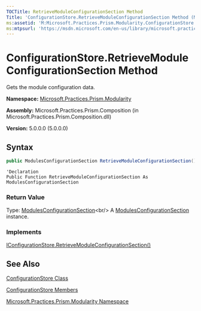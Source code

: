 ```yaml
---
TOCTitle: RetrieveModuleConfigurationSection Method
Title: 'ConfigurationStore.RetrieveModuleConfigurationSection Method (Microsoft.Practices.Prism.Modularity)'
ms:assetid: 'M:Microsoft.Practices.Prism.Modularity.ConfigurationStore.RetrieveModuleConfigurationSection'
ms:mtpsurl: 'https://msdn.microsoft.com/en-us/library/microsoft.practices.prism.modularity.configurationstore.retrievemoduleconfigurationsection(v=pandp.50)'
---
```


# ConfigurationStore.RetrieveModuleConfigurationSection Method

Gets the module configuration data.

**Namespace:** [Microsoft.Practices.Prism.Modularity](https://msdn.microsoft.com/en-us/library/microsoft.practices.prism.modularity(v=pandp.50))

**Assembly:** Microsoft.Practices.Prism.Composition (in Microsoft.Practices.Prism.Composition.dll)

**Version:** 5.0.0.0 (5.0.0.0)

## Syntax

```C#
public ModulesConfigurationSection RetrieveModuleConfigurationSection()
```

```VB
'Declaration
Public Function RetrieveModuleConfigurationSection As ModulesConfigurationSection
```

### Return Value

Type: [ModulesConfigurationSection](https://msdn.microsoft.com/en-us/library/microsoft.practices.prism.modularity.modulesconfigurationsection(v=pandp.50))<br/>
A [ModulesConfigurationSection](https://msdn.microsoft.com/en-us/library/microsoft.practices.prism.modularity.modulesconfigurationsection(v=pandp.50)) instance.

### Implements

[IConfigurationStore.RetrieveModuleConfigurationSection()](https://msdn.microsoft.com/en-us/library/microsoft.practices.prism.modularity.iconfigurationstore.retrievemoduleconfigurationsection(v=pandp.50))

## See Also

[ConfigurationStore Class](https://msdn.microsoft.com/en-us/library/microsoft.practices.prism.modularity.configurationstore(v=pandp.50))

[ConfigurationStore Members](https://msdn.microsoft.com/en-us/library/microsoft.practices.prism.modularity.configurationstore_members(v=pandp.50))

[Microsoft.Practices.Prism.Modularity Namespace](https://msdn.microsoft.com/en-us/library/microsoft.practices.prism.modularity(v=pandp.50))